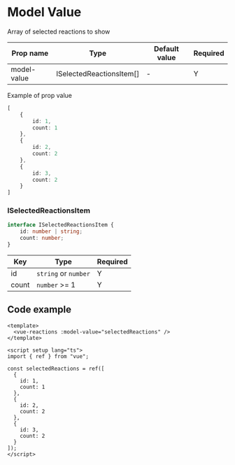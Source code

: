 # Model Value

Array of selected reactions to show

| Prop name   | Type                     | Default value | Required |
|-------------|--------------------------|---------------|----------|
| model-value | ISelectedReactionsItem[] | -             | Y        |

Example of prop value

```typescript
[
    {
        id: 1,
        count: 1
    },
    {
        id: 2,
        count: 2
    },
    {
        id: 3,
        count: 2
    }
]
```

### ISelectedReactionsItem

```typescript
interface ISelectedReactionsItem {
    id: number | string;
    count: number;
}
```

| Key   | Type                 | Required |
|-------|----------------------|----------|
| id    | `string` or `number` | Y        |
| count | `number` >= 1        | Y        |


## Code example

```vue
<template>
  <vue-reactions :model-value="selectedReactions" />
</template>

<script setup lang="ts">
import { ref } from "vue";

const selectedReactions = ref([
  {
    id: 1,
    count: 1
  },
  {
    id: 2,
    count: 2
  },
  {
    id: 3,
    count: 2
  }
]);
</script>
```
